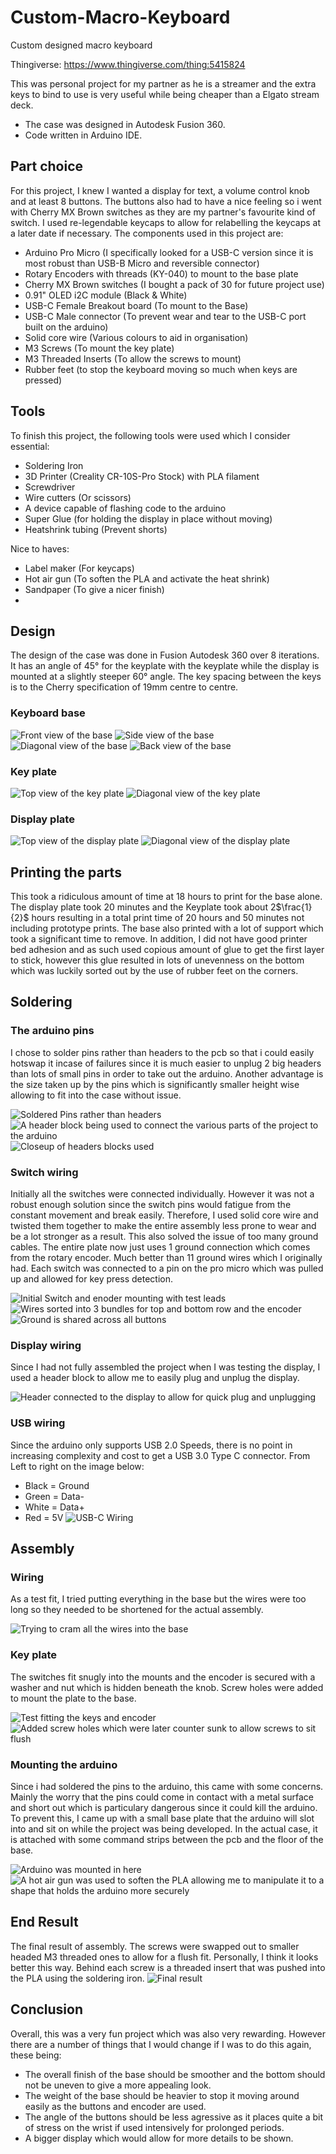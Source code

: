 # Custom-Macro-Keyboard
Custom designed macro keyboard

Thingiverse: https://www.thingiverse.com/thing:5415824

This was personal project for my partner as he is a streamer and the extra keys to bind to use is very useful while being cheaper than a Elgato stream deck.
- The case was designed in Autodesk Fusion 360.
- Code written in Arduino IDE.

## Part choice
For this project, I knew I wanted a display for text, a volume control knob and at least 8 buttons. The buttons also had to have a nice feeling so i went with Cherry MX Brown switches as they are my partner's favourite kind of switch. I used re-legendable keycaps to allow for relabelling the keycaps at a later date if necessary. The components used in this project are:
- Arduino Pro Micro (I specifically looked for a USB-C version since it is most robust than USB-B Micro and reversible connector)
- Rotary Encoders with threads (KY-040) to mount to the base plate
- Cherry MX Brown switches (I bought a pack of 30 for future project use)
- 0.91" OLED i2C module (Black & White)
- USB-C Female Breakout board (To mount to the Base)
- USB-C Male connector (To prevent wear and tear to the USB-C port built on the arduino)
- Solid core wire (Various colours to aid in organisation)
- M3 Screws (To mount the key plate)
- M3 Threaded Inserts (To allow the screws to mount)
- Rubber feet (to stop the keyboard moving so much when keys are pressed)

## Tools
To finish this project, the following tools were used which I consider essential:
- Soldering Iron
- 3D Printer (Creality CR-10S-Pro Stock) with PLA filament
- Screwdriver
- Wire cutters (Or scissors)
- A device capable of flashing code to the arduino
- Super Glue (for holding the display in place without moving)
- Heatshrink tubing (Prevent shorts)

Nice to haves:
- Label maker (For keycaps)
- Hot air gun (To soften the PLA and activate the heat shrink)
- Sandpaper (To give a nicer finish)
- 

## Design
The design of the case was done in Fusion Autodesk 360 over 8 iterations. It has an angle of 45&deg; for the keyplate with the keyplate while the display is mounted at a slightly steeper 60&deg; angle. The key spacing between the keys is to the Cherry specification of 19mm centre to centre.

### Keyboard base
![](Photos/FrontProfile.jpg "Front view of the base")
![](Photos/SideProfile.jpg "Side view of the base")
![](Photos/DiagonalProfile.jpg "Diagonal view of the base")
![](Photos/BackProfile.jpg "Back view of the base")

### Key plate
![](Photos/KeyPlateTopProfile.jpg "Top view of the key plate")
![](Photos/KeyPlateDiagonalProfile.jpg "Diagonal view of the key plate")

### Display plate
![](Photos/DisplayPlateTopProfile.jpg "Top view of the display plate")
![](Photos/DisplayPlateDiagonalProfile.jpg "Diagonal view of the display plate")

## Printing the parts
This took a ridiculous amount of time at 18 hours to print for the base alone. The display plate took 20 minutes and the Keyplate took about 2$\frac{1}{2}$ hours resulting in a total print time of 20 hours and 50 minutes not including prototype prints. The base also printed with a lot of support which took a significant time to remove. In addition, I did not have good printer bed adhesion and as such used copious amount of glue to get the first layer to stick, however this glue resulted in lots of unevenness on the bottom which was luckily sorted out by the use of rubber feet on the corners.

## Soldering

### The arduino pins
I chose to solder pins rather than headers to the pcb so that i could easily hotswap it incase of failures since it is much easier to unplug 2 big headers than lots of small pins in order to take out the arduino. Another advantage is the size taken up by the pins which is significantly smaller height wise allowing to fit into the case without issue.

![](Photos/ArduinoHeaders.jpg "Soldered Pins rather than headers")
![](Photos/HeaderBlock.jpg "A header block being used to connect the various parts of the project to the arduino")
![](Photos/HeaderBlock2.jpg "Closeup of headers blocks used")

### Switch wiring
Initially all the switches were connected individually. However it was not a robust enough solution since the switch pins would fatigue from the constant movement and break easily. Therefore, I used solid core wire and twisted them together to make the entire assembly less prone to wear and be a lot stronger as a result. This also solved the issue of too many ground cables. The entire plate now just uses 1 ground connection which comes from the rotary encoder. Much better than 11 ground wires which I originally had. Each switch was connected to a pin on the pro micro which was pulled up and allowed for key press detection.

![](Photos/PlateTestWiring.jpg "Initial Switch and enoder mounting with test leads")
![](Photos/SavingWire.jpg "Wires sorted into 3 bundles for top and bottom row and the encoder")
![](Photos/SavingWireClose.jpg "Ground is shared across all buttons")

### Display wiring
Since I had not fully assembled the project when I was testing the display, I used a header block to allow me to easily plug and unplug the display.

![](Photos/DisplayConnector.jpg "Header connected to the display to allow for quick plug and unplugging")

### USB wiring
Since the arduino only supports USB 2.0 Speeds, there is no point in increasing complexity and cost to get a USB 3.0 Type C connector.
From Left to right on the image below:
- Black = Ground
- Green = Data-
- White = Data+
- Red = 5V
![](Photos/USB-CWiring.jpg "USB-C Wiring")

## Assembly

### Wiring
As a test fit, I tried putting everything in the base but the wires were too long so they needed to be shortened for the actual assembly.

![](Photos/TestingSpace.jpg "Trying to cram all the wires into the base")

### Key plate
The switches fit snugly into the mounts and the encoder is secured with a washer and nut which is hidden beneath the knob. Screw holes were added to mount the plate to the base.

![](Photos/TestPlate.jpg "Test fitting the keys and encoder")
![](Photos/TestPlateScrewHoles.jpg "Added screw holes which were later counter sunk to allow screws to sit flush")

### Mounting the arduino
Since i had soldered the pins to the arduino, this came with some concerns. Mainly the worry that the pins could come in contact with a metal surface and short out which is particulary dangerous since it could kill the arduino. To prevent this, I came up with a small base plate that the arduino will slot into and sit on while the project was being developed. In the actual case, it is attached with some command strips between the pcb and the floor of the base.

![](Photos/ArduinoTestMountBase.jpg "Arduino was mounted in here")
![](Photos/ArduinoHotAirMoulding.jpg "A hot air gun was used to soften the PLA allowing me to manipulate it to a shape that holds the arduino more securely")

## End Result
The final result of assembly. The screws were swapped out to smaller headed M3 threaded ones to allow for a flush fit. Personally, I think it looks better this way. Behind each screw is a threaded insert that was pushed into the PLA using the soldering iron.
![](Photos/Finalhardware.jpg "Final result")

## Conclusion
Overall, this was a very fun project which was also very rewarding. However there are a number of things that I would change if I was to do this again, these being:
- The overall finish of the base should be smoother and the bottom should not be uneven to give a more appealing look.
- The weight of the base should be heavier to stop it moving around easily as the buttons and encoder are used.
- The angle of the buttons should be less agressive as it places quite a bit of stress on the wrist if used intensively for prolonged periods. 
- A bigger display which would allow for more details to be shown.
